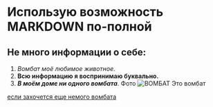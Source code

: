 # Использую возможность MARKDOWN по-полной
## Не много информации о себе:
1. *Вомбат моё любимое животное.*
2. **Всю информацию я воспринимаю буквально.**
3. **_В моём_ _доме ни одного вомбата_**.
  Фото
 ![ВОМБАТ](https://i.pinimg.com/originals/b5/e1/f8/b5e1f83626576e167bcdff535ac4ec50.jpg)
 Это вомбат
 
 [если захочется еще немого вомбата](https://www.youtube.com/watch?v=HN7BnOJA8q4&ab_channel=%D0%9F%D0%BB%D0%B0%D0%BD%D0%B5%D1%82%D0%B0%D0%97%D0%B5%D0%BC%D0%BB%D1%8F)
 
 
